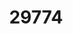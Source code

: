 ---
title: '29774'
categories:
  - DTA2
  - PDL2
description: Use the main features and functions of a desktop publishing application to create documents
pdf: 'https://www.nzqa.govt.nz/nqfdocs/units/pdf/29774.pdf'
level: '2'
credits: '3'
assessment: Internal
---